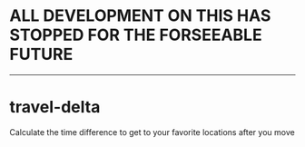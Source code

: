 # ALL DEVELOPMENT ON THIS HAS STOPPED FOR THE FORSEEABLE FUTURE

----

# travel-delta
Calculate the time difference to get to your favorite locations after you move
